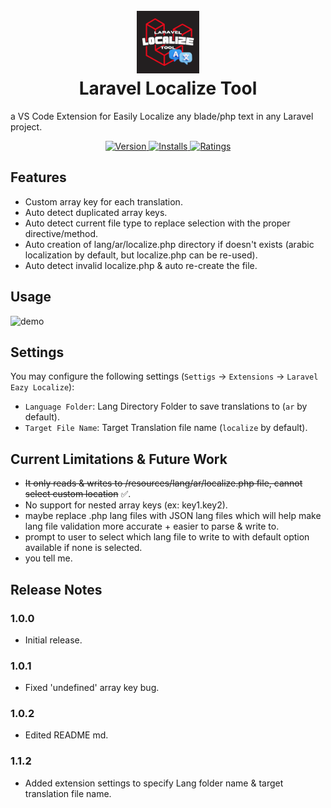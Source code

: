 <h1 align="center">
  <br>
  <a href="https://marketplace.visualstudio.com/items?itemName=mansourcodes.laravel-localize-tool">
    <img src="./resources/ex_logo.png" width="100" height="100">
  </a>
  <br>
    Laravel Localize Tool
  <br>
</h1>

a VS Code Extension for Easily Localize any blade/php text in any Laravel project.

<p align="center">
  <a href="https://marketplace.visualstudio.com/items?itemName=mansourcodes.laravel-localize-tool">
    <img src="https://badgen.net/vs-marketplace/v/mansourcodes.laravel-localize-tool" alt="Version">
  </a>
  <a href="https://marketplace.visualstudio.com/items?itemName=mansourcodes.laravel-localize-tool">
    <img src="https://badgen.net/vs-marketplace/i/mansourcodes.laravel-localize-tool" alt="Installs">
  </a>
  <a href="https://marketplace.visualstudio.com/items?itemName=mansourcodes.laravel-localize-tool">
    <img src="https://badgen.net/vs-marketplace/rating/mansourcodes.laravel-localize-tool" alt="Ratings">
  </a>
</p>

## Features

- Custom array key for each translation.
- Auto detect duplicated array keys.
- Auto detect current file type to replace selection with the proper directive/method.
- Auto creation of lang/ar/localize.php directory if doesn't exists (arabic localization by default, but localize.php can be re-used).
- Auto detect invalid localize.php & auto re-create the file.

## Usage

![demo](./resources/demo.gif)

## Settings

You may configure the following settings (`Settigs` -> `Extensions` -> `Laravel Eazy Localize`):

- `Language Folder`: Lang Directory Folder to save translations to (`ar` by default).
- `Target File Name`: Target Translation file name (`localize` by default).

## Current Limitations & Future Work

- ~~It only reads & writes to /resources/lang/ar/localize.php file, cannot select custom location~~ ✅.
- No support for nested array keys (ex: key1.key2).
- maybe replace .php lang files with JSON lang files which will help make lang file validation more accurate + easier to parse & write to.
- prompt to user to select which lang file to write to with default option available if none is selected.
- you tell me.

## Release Notes

### 1.0.0

- Initial release.

### 1.0.1

- Fixed 'undefined' array key bug.

### 1.0.2

- Edited README md.

### 1.1.2

- Added extension settings to specify Lang folder name & target translation file name.
